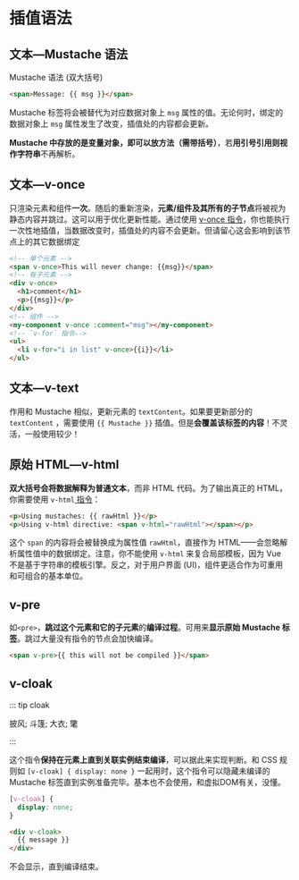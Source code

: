 # 插值语法

## 文本—Mustache 语法

Mustache 语法 (双大括号) 

```html
<span>Message: {{ msg }}</span>
```

Mustache 标签将会被替代为对应数据对象上 `msg` 属性的值。无论何时，绑定的数据对象上 `msg` 属性发生了改变，插值处的内容都会更新。

**Mustache 中存放的是变量对象，即可以放方法（需带括号）**，若**用引号引用则视作字符串**不再解析。



## 文本—v-once

只渲染元素和组件**一次**。随后的重新渲染，**元素/组件及其所有的子节点**将被视为静态内容并跳过。这可以用于优化更新性能。通过使用 [v-once 指令](https://cn.vuejs.org/v2/api/#v-once)，你也能执行一次性地插值，当数据改变时，插值处的内容不会更新。但请留心这会影响到该节点上的其它数据绑定

```html
<!-- 单个元素 -->
<span v-once>This will never change: {{msg}}</span>
<!-- 有子元素 -->
<div v-once>
  <h1>comment</h1>
  <p>{{msg}}</p>
</div>
<!-- 组件 -->
<my-component v-once :comment="msg"></my-component>
<!-- `v-for` 指令-->
<ul>
  <li v-for="i in list" v-once>{{i}}</li>
</ul>
```



## 文本—v-text

作用和 Mustache 相似，更新元素的 `textContent`。如果要更新部分的 `textContent` ，需要使用 `{{ Mustache }}` 插值。但是**会覆盖该标签的内容**！不灵活，一般使用较少！



## 原始 HTML—v-html

**双大括号会将数据解释为普通文本**，而非 HTML 代码。为了输出真正的 HTML，你需要使用 `v-html`[ 指令](https://cn.vuejs.org/v2/api/#v-html)：

```html
<p>Using mustaches: {{ rawHtml }}</p>
<p>Using v-html directive: <span v-html="rawHtml"></span></p>
```

这个 `span` 的内容将会被替换成为属性值 `rawHtml`，直接作为 HTML——会忽略解析属性值中的数据绑定。注意，你不能使用 `v-html` 来复合局部模板，因为 Vue 不是基于字符串的模板引擎。反之，对于用户界面 (UI)，组件更适合作为可重用和可组合的基本单位。



## v-pre

如`<pre>`，**跳过这个元素和它的子元素**的**编译过程**。可用来**显示原始 Mustache 标签**。跳过大量没有指令的节点会加快编译。

```html
<span v-pre>{{ this will not be compiled }}</span>
```



## v-cloak

::: tip cloak

披风; 斗篷; 大衣; 氅

:::

这个指令**保持在元素上直到关联实例结束编译**，可以据此来实现判断。和 CSS 规则如 `[v-cloak] { display: none }` 一起用时，这个指令可以隐藏未编译的 Mustache 标签直到实例准备完毕。基本也不会使用，和虚拟DOM有关，没懂。

```css
[v-cloak] {
  display: none;
}
```

```html
<div v-cloak>
  {{ message }}
</div>
```

不会显示，直到编译结束。

